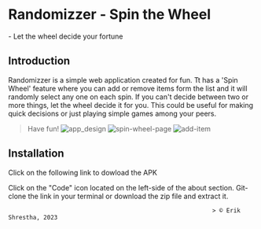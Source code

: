 # Randomizzer - Spin the Wheel
<span>- Let the wheel decide your fortune</span>

## Introduction
Randomizzer is a simple web application created for fun.
Tt has a 'Spin Wheel' feature where you can add or remove items form the list and it will randomly select any one on each spin. If you can't decide between two or more things, let the wheel decide it for you. This could be useful for making quick decisions or just playing simple games among your peers.

> Have fun!
 ![app_design](https://github.com/eriksh26/Randomizzer/assets/108941456/7b348acf-8327-4213-b1e1-744568748ba7)
![spin-wheel-page](https://github.com/eriksh26/Randomizzer/assets/108941456/6563e211-4e64-48a2-962d-2e923e6e3a41)
![add-item](https://github.com/eriksh26/Randomizzer/assets/108941456/39f7dd41-bce7-4623-8cdc-0caff18d77a4)


## Installation
Click on the following link to dowload the APK <br />

Click on the "Code" icon located on the left-side of the about section. Git-clone the link in your terminal or download the zip file and extract it.

                                                              > ©️ Erik Shrestha, 2023


